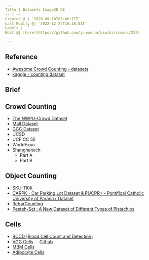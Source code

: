 ```yaml
---
Title | Datasets Image2D OC
-- | --
Created @ | `2020-09-10T01:49:17Z`
Last Modify @| `2022-12-24T16:18:51Z`
Labels | ``
Edit @| [here](https://github.com/junxnone/aiwiki/issues/239)

---
```

## Reference
- [Awesome Crowd Counting - datasets](https://github.com/gjy3035/Awesome-Crowd-Counting/blob/master/src/Datasets.md)
- [kaggle - counting dataset](https://www.kaggle.com/search?q=counting+in%3Adatasets)

## Brief
## Crowd Counting

- [The NWPU-Crowd Dataset](https://crowdbenchmark.com/nwpucrowdloc.html)
- [Mall Dataset](http://personal.ie.cuhk.edu.hk/~ccloy/downloads_mall_dataset.html)
- [GCC Dataset](https://gjy3035.github.io/GCC-CL/)
- UCSD
- UCF CC 50
- WorldExpo
- Shanghaitech
  - Part A
  - Part B


## Object Counting
- [SKU-110K](https://github.com/eg4000/SKU110K_CVPR19)
- [ CARPK - Car Parking Lot Dataset  & PUCPR+ - Pontifical Catholic University of Parana+ Dataset](https://lafi.github.io/LPN/)
- [RebarCounting](https://github.com/andohuman/RebarCounting)
- [Pesteh-Set : A New Dataset of Different Types of Pistachios](https://github.com/mr7495/Pesteh-Set)

## Cells
- [BCCD (Blood Cell Count and Detection)](https://github.com/Shenggan/BCCD_Dataset)
- [VGG Cells](http://www.robots.ox.ac.uk/~vgg/research/counting/index_org.html) -- [Github](https://github.com/ieee8023/countception/blob/master/cells.zip)
- [MBM Cells](https://github.com/ieee8023/countception/blob/master/MBM_data.zip)
- [Adipocyte Cells](https://github.com/ieee8023/countception/blob/master/adipocyte_data.zip)
